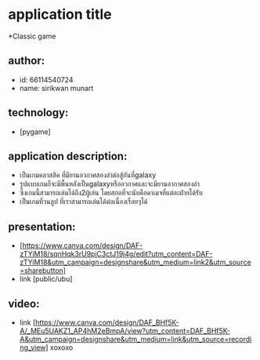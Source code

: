 # application title
  *Classic game
## author: 
  * id: 66114540724
  * name: sirikwan munart
## technology:
   * [pygame]
## application description:
  * เป็นเกมคลาสสิค ที่มียานอวกาศสองลำต่อสู้กันที่galaxy
  * รูปแบบเกมก็จะมีพื้นหลังเป็นgalaxyหรืออวกาศและจะมียานอากาศสองลำ
  * ซึงเกมนี้สามารถเล่นได้ถึง2ผู้เล่น โดยสกอที่จะนับคือดาเมจที่แต่ละฝ่ายได้รับ
  * เป็นเกมที่วนลูป ที่เราสามารถเล่นได้ต่อเนื่องเรื่อยๆได้
## presentation:
* [https://www.canva.com/design/DAF-zTYiM18/sqnHqk3rU9piC3ctJ19j4g/edit?utm_content=DAF-zTYiM18&utm_campaign=designshare&utm_medium=link2&utm_source=sharebutton]
* link [public/ubu]
## video:
* link [https://www.canva.com/design/DAF_BHf5K-A/_MEu5UAKZ1_AP4hM2eBmpA/view?utm_content=DAF_BHf5K-A&utm_campaign=designshare&utm_medium=link&utm_source=recording_view]
 xoxoxo
